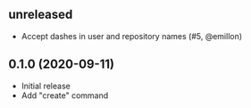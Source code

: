 ## unreleased

- Accept dashes in user and repository names (#5, @emillon)

## 0.1.0 (2020-09-11)

- Initial release
- Add "create" command
